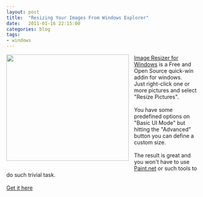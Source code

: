 ```yaml
---
layout: post
title:  "Resizing Your Images From Windows Explorer"
date:   2011-01-16 22:15:00
categories: blog
tags:
- windows
---
```


<div class="separator" style="clear: both; text-align: center;">
<a href="http://i3.codeplex.com/Project/Download/FileDownload.aspx?ProjectName=ImageResizer&DownloadId=81993" imageanchor="1" style="clear: left; float: left; margin-bottom: 1em; margin-right: 1em;">
<img border="0" height="278" src="http://download-codeplex.sec.s-msft.com/Download?ProjectName=ImageResizer&DownloadId=297459" width="320" /></a></div><a href="http://imageresizer.codeplex.com/">Image Resizer for Windows</a> is a Free and Open Source quick-win addin for windows.<br />
Just right-click one or more pictures and select "Resize Pictures".<br />
<br />
You have some predefined options on "Basic UI Mode" but hitting the "Advanced" button you can define a custom size.<br />
<br />
The result is great and you won't have to use <a href="http://www.getpaint.net/">Paint.net</a> or such tools to do such trivial task.<br />
<br />
<a href="http://imageresizer.codeplex.com/">Get it here</a>